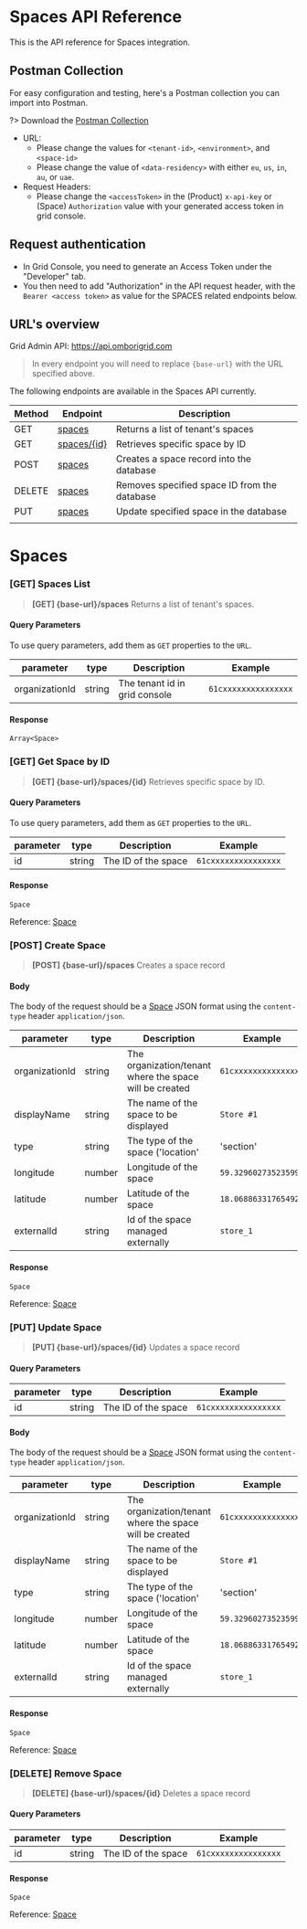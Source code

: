 # Spaces API Reference

This is the API reference for Spaces integration. 

## Postman Collection
For easy configuration and testing, here's a Postman collection you can import into Postman.

?> Download the [Postman Collection](https://www.getpostman.com/collections/60c91683eadfae325b83)

- URL: 
  - Please change the values for `<tenant-id>`, `<environment>`, and `<space-id>`
  - Please change the value of `<data-residency>` with either `eu`, `us`, `in`, `au`, or `uae`.
- Request Headers: 
  - Please change the `<accessToken>` in the (Product) `x-api-key` or (Space) `Authorization` value with your generated access token in grid console.

## Request authentication
- In Grid Console, you need to generate an Access Token under the "Developer" tab.
- You then need to add "Authorization" in the API request header, with the `Bearer <access token>` as value for the SPACES related endpoints below.

## URL's overview

Grid Admin API:
https://api.omborigrid.com


> In every endpoint you will need to replace `{base-url}` with the URL specified above.


The following endpoints are available in the Spaces API currently.

| Method | Endpoint                                                        | Description                                  |
| ------ | --------------------------------------------------------------- | -------------------------------------------- |
| GET    | [spaces](/grid-products/spaces-api?id=get-spaces)               | Returns a list of tenant's spaces            |
| GET    | [spaces/{id}](/grid-products/spaces-api?id=get-get-space-by-id) | Retrieves specific space by ID               |
| POST   | [spaces](/grid-products/spaces-api?id=post-space)               | Creates a space record into the database     |
| DELETE | [spaces](/grid-products/spaces-api?id=delete-remove-space)      | Removes specified space ID from the database |
| PUT    | [spaces](/grid-products/api?id=put-update-space)                | Update specified space in the database       |
|        |


# Spaces
### [GET] Spaces List

> **[GET] {base-url}/spaces**
Returns a list of tenant's spaces.

#### Query Parameters
To use query parameters, add them as `GET` properties to the `URL`.

| parameter      | type   | Description                   | Example              |
| -------------- | ------ | ----------------------------- | -------------------- |
| organizationId | string | The tenant id in grid console | `61cxxxxxxxxxxxxxxx` |

#### Response
```
Array<Space>
```

### [GET] Get Space by ID
> **[GET] {base-url}/spaces/{id}**
Retrieves specific space by ID.

#### Query Parameters
To use query parameters, add them as `GET` properties to the `URL`.

| parameter | type   | Description         | Example              |
| --------- | ------ | ------------------- | -------------------- |
| id        | string | The ID of the space | `61cxxxxxxxxxxxxxxx` |

#### Response
```
Space
```
Reference: [Space](/grid-products/data-model?id=space)

### [POST] Create Space
> **[POST] {base-url}/spaces**
Creates a space record

#### Body
The body of the request should be a [Space]((/grid-products/data-model?id=space)) JSON format using the `content-type` header `application/json`.

| parameter      | type   | Description                                             | Example              |
| -------------- | ------ | ------------------------------------------------------- | -------------------- |
| organizationId | string | The organization/tenant where the space will be created | `61cxxxxxxxxxxxxxxx` |
| displayName    | string | The name of the space to be displayed                   | `Store #1`           |
| type           | string | The type of the space ('location'                       | 'section'            | 'custom') | `location` |
| longitude      | number | Longitude of the space                                  | `59.32960273523599`  |
| latitude       | number | Latitude of the space                                   | `18.06886331765492`  |
| externalId     | string | Id of the space managed externally                      | `store_1`            |

#### Response
```
Space
```

Reference: [Space](/grid-products/data-model?id=space)

### [PUT] Update Space
> **[PUT] {base-url}/spaces/{id}**
Updates a space record

#### Query Parameters
| parameter | type   | Description         | Example              |
| --------- | ------ | ------------------- | -------------------- |
| id        | string | The ID of the space | `61cxxxxxxxxxxxxxxx` |

#### Body
The body of the request should be a [Space]((/grid-products/data-model?id=space)) JSON format using the `content-type` header `application/json`.

| parameter      | type   | Description                                             | Example              |
| -------------- | ------ | ------------------------------------------------------- | -------------------- |
| organizationId | string | The organization/tenant where the space will be created | `61cxxxxxxxxxxxxxxx` |
| displayName    | string | The name of the space to be displayed                   | `Store #1`           |
| type           | string | The type of the space ('location'                       | 'section'            | 'custom') | `location` |
| longitude      | number | Longitude of the space                                  | `59.32960273523599`  |
| latitude       | number | Latitude of the space                                   | `18.06886331765492`  |
| externalId     | string | Id of the space managed externally                      | `store_1`            |

#### Response
```
Space
```

Reference: [Space](/grid-products/data-model?id=space)

### [DELETE] Remove Space
> **[DELETE] {base-url}/spaces/{id}**
Deletes a space record

#### Query Parameters
| parameter | type   | Description         | Example              |
| --------- | ------ | ------------------- | -------------------- |
| id        | string | The ID of the space | `61cxxxxxxxxxxxxxxx` |

#### Response
```
Space
```

Reference: [Space](/grid-products/data-model?id=space)

